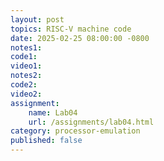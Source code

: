 ```yaml
---
layout: post
topics: RISC-V machine code
date: 2025-02-25 08:00:00 -0800
notes1: 
code1: 
video1: 
notes2: 
code2: 
video2: 
assignment:
    name: Lab04
    url: /assignments/lab04.html
category: processor-emulation
published: false
---
```


